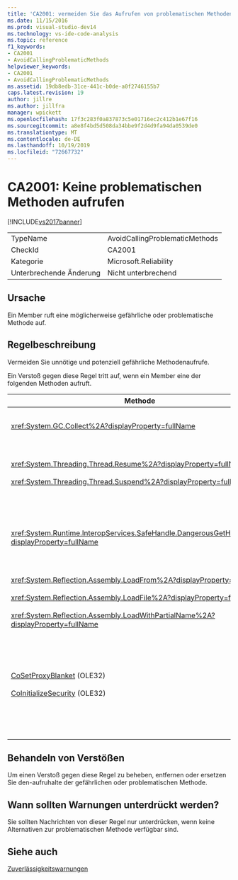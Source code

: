 ```yaml
---
title: 'CA2001: vermeiden Sie das Aufrufen von problematischen Methoden | Microsoft-Dokumentation'
ms.date: 11/15/2016
ms.prod: visual-studio-dev14
ms.technology: vs-ide-code-analysis
ms.topic: reference
f1_keywords:
- CA2001
- AvoidCallingProblematicMethods
helpviewer_keywords:
- CA2001
- AvoidCallingProblematicMethods
ms.assetid: 19db8edb-31ce-441c-b0de-a0f2746155b7
caps.latest.revision: 19
author: jillre
ms.author: jillfra
manager: wpickett
ms.openlocfilehash: 17f3c283f0a837873c5e01716ec2c412b1e67f16
ms.sourcegitcommit: a8e8f4bd5d508da34bbe9f2d4d9fa94da0539de0
ms.translationtype: MT
ms.contentlocale: de-DE
ms.lasthandoff: 10/19/2019
ms.locfileid: "72667732"
---
```

# <a name="ca2001-avoid-calling-problematic-methods"></a>CA2001: Keine problematischen Methoden aufrufen
[!INCLUDE[vs2017banner](../includes/vs2017banner.md)]

|||
|-|-|
|TypeName|AvoidCallingProblematicMethods|
|CheckId|CA2001|
|Kategorie|Microsoft.Reliability|
|Unterbrechende Änderung|Nicht unterbrechend|

## <a name="cause"></a>Ursache
 Ein Member ruft eine möglicherweise gefährliche oder problematische Methode auf.

## <a name="rule-description"></a>Regelbeschreibung
 Vermeiden Sie unnötige und potenziell gefährliche Methodenaufrufe.

 Ein Verstoß gegen diese Regel tritt auf, wenn ein Member eine der folgenden Methoden aufruft.

|Methode|Beschreibung|
|------------|-----------------|
|<xref:System.GC.Collect%2A?displayProperty=fullName>|GC wird aufgerufen. Collect kann die Anwendungsleistung erheblich beeinträchtigen und ist nur selten erforderlich. Weitere Informationen finden Sie auf der MSDN-Website im Blogbeitrag von [Rico Mariani Performance tidbits](http://go.microsoft.com/fwlink/?LinkId=169256) .|
|<xref:System.Threading.Thread.Resume%2A?displayProperty=fullName><br /><br /> <xref:System.Threading.Thread.Suspend%2A?displayProperty=fullName>|"Thread. Suspend" und "Thread. Resume" wurden aufgrund des unvorhersehbaren Verhaltens als veraltet markiert.  Verwenden Sie andere Klassen im <xref:System.Threading>-Namespace, z. b. <xref:System.Threading.Monitor>, <xref:System.Threading.Mutex> und <xref:System.Threading.Semaphore>, um Threads zu synchronisieren oder Ressourcen zu schützen.|
|<xref:System.Runtime.InteropServices.SafeHandle.DangerousGetHandle%2A?displayProperty=fullName>|Die DangerousGetHandle-Methode stellt ein Sicherheitsrisiko dar, da Sie ein ungültiges Handle zurückgeben kann. Weitere Informationen zur sicheren Verwendung der Methode "DangerousGetHandle" finden Sie in den <xref:System.Runtime.InteropServices.SafeHandle.DangerousAddRef%2A>-und <xref:System.Runtime.InteropServices.SafeHandle.DangerousRelease%2A>-Methoden.|
|<xref:System.Reflection.Assembly.LoadFrom%2A?displayProperty=fullName><br /><br /> <xref:System.Reflection.Assembly.LoadFile%2A?displayProperty=fullName><br /><br /> <xref:System.Reflection.Assembly.LoadWithPartialName%2A?displayProperty=fullName>|Diese Methoden können Assemblys von unerwarteten Speicherorten laden. Informationen zu den Methoden, die Assemblys laden, finden Sie Beispiels [Weise in den Blogbeiträgen zu den](http://go.microsoft.com/fwlink/?LinkId=164451) .NET CLR-Notizen von Suzanne Cook und im Blogbeitrag [LoadFile.](http://go.microsoft.com/fwlink/?LinkId=164450)|
|[CoSetProxyBlanket](http://go.microsoft.com/fwlink/?LinkID=169250) (OLE32)<br /><br /> [CoInitializeSecurity](http://go.microsoft.com/fwlink/?LinkId=169255) (OLE32)|Zum Zeitpunkt, zu dem der Benutzercode mit der Ausführung in einem verwalteten Prozess beginnt, ist es zu spät, CoSetProxyBlanket zuverlässig aufzurufen. Der Common Language Runtime (CLR) führt Initialisierungs Aktionen aus, die möglicherweise verhindern, dass die Benutzer den P/Aufruf erfolgreich durchführt.<br /><br /> Wenn Sie CoSetProxyBlanket für eine verwaltete Anwendung aufrufen müssen, empfiehlt es sich, den Prozess mit einer ausführbaren Datei mit System eigenem CodeC++() zu starten, CoSetProxyBlanket im systemeigenen Code aufzurufen und anschließend die Anwendung mit verwaltetem Code in Verarbeitung zu starten. (Stellen Sie sicher, dass Sie eine Versionsnummer für die Laufzeit angeben.)|

## <a name="how-to-fix-violations"></a>Behandeln von Verstößen
 Um einen Verstoß gegen diese Regel zu beheben, entfernen oder ersetzen Sie den-aufruhalte der gefährlichen oder problematischen Methode.

## <a name="when-to-suppress-warnings"></a>Wann sollten Warnungen unterdrückt werden?
 Sie sollten Nachrichten von dieser Regel nur unterdrücken, wenn keine Alternativen zur problematischen Methode verfügbar sind.

## <a name="see-also"></a>Siehe auch
 [Zuverlässigkeitswarnungen](../code-quality/reliability-warnings.md)
